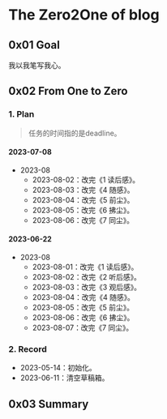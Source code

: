 # The Zero2One of blog

## 0x01 Goal

我以我笔写我心。

## 0x02 From One to Zero

### 1. Plan

> 任务的时间指的是deadline。

#### 2023-07-08

- 2023-08
  - 2023-08-02：改完《1 读后感》。
  - 2023-08-03：改完《4 随感》。
  - 2023-08-04：改完《5 前尘》。
  - 2023-08-05：改完《6 拂尘》。
  - 2023-08-06：改完《7 同尘》。

#### 2023-06-22

- 2023-08
  - 2023-08-01：改完《1 读后感》。
  - 2023-08-02：改完《2 听后感》。
  - 2023-08-03：改完《3 观后感》。
  - 2023-08-04：改完《4 随感》。
  - 2023-08-05：改完《5 前尘》。
  - 2023-08-06：改完《6 拂尘》。
  - 2023-08-07：改完《7 同尘》。

### 2. Record

- 2023-05-14：初始化。
- 2023-06-11：清空草稿箱。

## 0x03 Summary